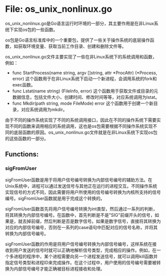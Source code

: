 # File: os_unix_nonlinux.go

os_unix_nonlinux.go是Go语言运行时环境的一部分，其主要作用是在非Linux系统下实现os包的一些函数。

os包是Go语言标准库中的一个重要包，提供了一些关于操作系统的底层操作函数，如获取环境变量、获取当前工作目录、创建和删除文件等。

os_unix_nonlinux.go文件主要实现了一些在非Linux系统下的系统调用和函数，例如：

- func StartProcess(name string, argv []string, attr *ProcAttr) (*Process, error)
    这个函数用于在非Linux系统下启动一个新进程，会调用系统的fork和exec函数。
- func Lstat(name string) (FileInfo, error)
    这个函数用于获取文件或目录的元数据信息，包括文件大小、创建时间、修改时间等等，对应系统调用为lstat。
- func Mkdir(path string, mode FileMode) error
    这个函数用于创建一个新目录，对应系统调用为mkdir。

由于不同的操作系统实现了不同的系统调用接口，因此在不同的操作系统下需要实现不同的函数来调用相应的系统调用，这也是os包需要根据不同操作系统实现不同的底层函数的原因。os_unix_nonlinux.go文件就是在非Linux系统下实现os包的这些函数的一部分。

## Functions:

### sigFromUser

sigFromUser函数是用于将用户信号编号转换为内部信号编号的辅助方法。在Unix系统中，进程可以通过发送信号与其他正在运行的进程交互。不同操作系统实现信号的方式不同，因此需要将用户所使用的信号编号转换为内核所支持的信号编号。sigFromUser函数就是用于完成这个转换的。

sigFromUser函数首先将用户信号编号转换为int类型，然后通过一系列的判断，将其转换为内部信号编号。在函数中，首先判断是不是"SIG"前缀开头的信号，如果是，就去掉前缀，然后判断是否是数字信号。如果是数字信号，直接将其转换为对应的内部信号编号，否则在一系列的case语句中匹配对应的信号名称，并将其转换为内部信号编号。

sigFromUser函数的作用是将用户信号编号转换为内部信号编号，这样系统在接收到用户发送的信号时就可以正确地解析信号类型，完成相应的操作。例如，在一个多进程的程序中，某个进程需要向另一个进程发送信号，就可以调用kill函数并指定信号类型和进程ID来完成操作。在这个过程中，用户使用的信号编号需要被转换为内部信号编号才能正确被目标进程接收和处理。



